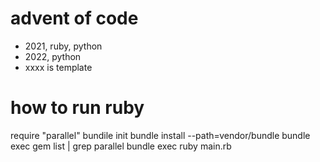 # advent of code

- 2021, ruby, python
- 2022, python
- xxxx is template

# how to run ruby
require "parallel"
bundile init
bundle install --path=vendor/bundle
bundle exec gem list | grep parallel
bundle exec ruby main.rb
